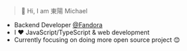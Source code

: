 > 👋 Hi, I am 東陽 Michael

- Backend Developer [@Fandora](https://fandorashop.com/)
- I ❤️ JavaScript/TypeScript & web development
- Currently focusing on doing more open source project 😊
